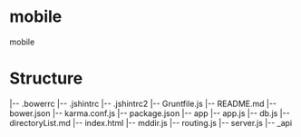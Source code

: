 # mobile
mobile

# Structure
  |-- .bowerrc
    |-- .jshintrc
    |-- .jshintrc2
    |-- Gruntfile.js
    |-- README.md
    |-- bower.json
    |-- karma.conf.js
    |-- package.json
    |-- app
        |-- app.js
        |-- db.js
        |-- directoryList.md
        |-- index.html
        |-- mddir.js
        |-- routing.js
        |-- server.js
        |-- _api
